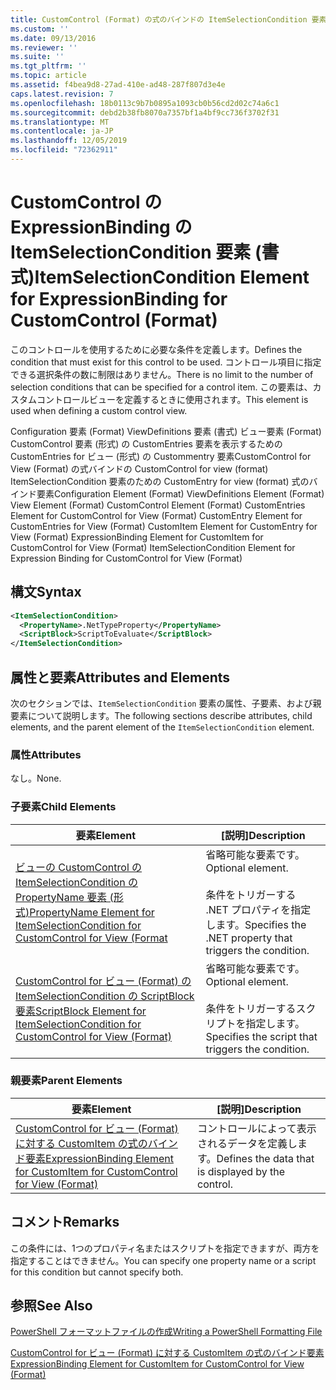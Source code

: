 ```yaml
---
title: CustomControl (Format) の式のバインドの ItemSelectionCondition 要素Microsoft Docs
ms.custom: ''
ms.date: 09/13/2016
ms.reviewer: ''
ms.suite: ''
ms.tgt_pltfrm: ''
ms.topic: article
ms.assetid: f4bea9d8-27ad-410e-ad48-287f807d3e4e
caps.latest.revision: 7
ms.openlocfilehash: 18b0113c9b7b0895a1093cb0b56cd2d02c74a6c1
ms.sourcegitcommit: debd2b38fb8070a7357bf1a4bf9cc736f3702f31
ms.translationtype: MT
ms.contentlocale: ja-JP
ms.lasthandoff: 12/05/2019
ms.locfileid: "72362911"
---
```

# <a name="itemselectioncondition-element-for-expressionbinding-for-customcontrol-format"></a><span data-ttu-id="ae3df-102">CustomControl の ExpressionBinding の ItemSelectionCondition 要素 (書式)</span><span class="sxs-lookup"><span data-stu-id="ae3df-102">ItemSelectionCondition Element for ExpressionBinding for CustomControl (Format)</span></span>

<span data-ttu-id="ae3df-103">このコントロールを使用するために必要な条件を定義します。</span><span class="sxs-lookup"><span data-stu-id="ae3df-103">Defines the condition that must exist for this control to be used.</span></span> <span data-ttu-id="ae3df-104">コントロール項目に指定できる選択条件の数に制限はありません。</span><span class="sxs-lookup"><span data-stu-id="ae3df-104">There is no limit to the number of selection conditions that can be specified for a control item.</span></span> <span data-ttu-id="ae3df-105">この要素は、カスタムコントロールビューを定義するときに使用されます。</span><span class="sxs-lookup"><span data-stu-id="ae3df-105">This element is used when defining a custom control view.</span></span>

<span data-ttu-id="ae3df-106">Configuration 要素 (Format) ViewDefinitions 要素 (書式) ビュー要素 (Format) CustomControl 要素 (形式) の CustomEntries 要素を表示するための CustomEntries for ビュー (形式) の Custommentry 要素CustomControl for View (Format) の式バインドの CustomControl for view (format) ItemSelectionCondition 要素のための CustomEntry for view (format) 式のバインド要素</span><span class="sxs-lookup"><span data-stu-id="ae3df-106">Configuration Element (Format) ViewDefinitions Element (Format) View Element (Format) CustomControl Element (Format) CustomEntries Element for CustomControl for View (Format) CustomEntry Element for CustomEntries for View (Format) CustomItem Element for CustomEntry for View (Format) ExpressionBinding Element for CustomItem for CustomControl for View (Format) ItemSelectionCondition Element for Expression Binding for CustomControl for View (Format)</span></span>

## <a name="syntax"></a><span data-ttu-id="ae3df-107">構文</span><span class="sxs-lookup"><span data-stu-id="ae3df-107">Syntax</span></span>

```xml
<ItemSelectionCondition>
  <PropertyName>.NetTypeProperty</PropertyName>
  <ScriptBlock>ScriptToEvaluate</ScriptBlock>
</ItemSelectionCondition>
```

## <a name="attributes-and-elements"></a><span data-ttu-id="ae3df-108">属性と要素</span><span class="sxs-lookup"><span data-stu-id="ae3df-108">Attributes and Elements</span></span>

<span data-ttu-id="ae3df-109">次のセクションでは、`ItemSelectionCondition` 要素の属性、子要素、および親要素について説明します。</span><span class="sxs-lookup"><span data-stu-id="ae3df-109">The following sections describe attributes, child elements, and the parent element of the `ItemSelectionCondition` element.</span></span>

### <a name="attributes"></a><span data-ttu-id="ae3df-110">属性</span><span class="sxs-lookup"><span data-stu-id="ae3df-110">Attributes</span></span>

<span data-ttu-id="ae3df-111">なし。</span><span class="sxs-lookup"><span data-stu-id="ae3df-111">None.</span></span>

### <a name="child-elements"></a><span data-ttu-id="ae3df-112">子要素</span><span class="sxs-lookup"><span data-stu-id="ae3df-112">Child Elements</span></span>

|<span data-ttu-id="ae3df-113">要素</span><span class="sxs-lookup"><span data-stu-id="ae3df-113">Element</span></span>|<span data-ttu-id="ae3df-114">[説明]</span><span class="sxs-lookup"><span data-stu-id="ae3df-114">Description</span></span>|
|-------------|-----------------|
|[<span data-ttu-id="ae3df-115">ビューの CustomControl の ItemSelectionCondition の PropertyName 要素 (形式)</span><span class="sxs-lookup"><span data-stu-id="ae3df-115">PropertyName Element for ItemSelectionCondition for CustomControl for View (Format</span></span>](./propertyname-element-for-itemselectioncondition-for-customcontrol-for-view-format.md)|<span data-ttu-id="ae3df-116">省略可能な要素です。</span><span class="sxs-lookup"><span data-stu-id="ae3df-116">Optional element.</span></span><br /><br /> <span data-ttu-id="ae3df-117">条件をトリガーする .NET プロパティを指定します。</span><span class="sxs-lookup"><span data-stu-id="ae3df-117">Specifies the .NET property that triggers the condition.</span></span>|
|[<span data-ttu-id="ae3df-118">CustomControl for ビュー (Format) の ItemSelectionCondition の ScriptBlock 要素</span><span class="sxs-lookup"><span data-stu-id="ae3df-118">ScriptBlock Element for ItemSelectionCondition for CustomControl for View (Format)</span></span>](./scriptblock-element-for-itemselectioncondition-for-customcontrol-for-view-format.md)|<span data-ttu-id="ae3df-119">省略可能な要素です。</span><span class="sxs-lookup"><span data-stu-id="ae3df-119">Optional element.</span></span><br /><br /> <span data-ttu-id="ae3df-120">条件をトリガーするスクリプトを指定します。</span><span class="sxs-lookup"><span data-stu-id="ae3df-120">Specifies the script that triggers the condition.</span></span>|

### <a name="parent-elements"></a><span data-ttu-id="ae3df-121">親要素</span><span class="sxs-lookup"><span data-stu-id="ae3df-121">Parent Elements</span></span>

|<span data-ttu-id="ae3df-122">要素</span><span class="sxs-lookup"><span data-stu-id="ae3df-122">Element</span></span>|<span data-ttu-id="ae3df-123">[説明]</span><span class="sxs-lookup"><span data-stu-id="ae3df-123">Description</span></span>|
|-------------|-----------------|
|[<span data-ttu-id="ae3df-124">CustomControl for ビュー (Format) に対する CustomItem の式のバインド要素</span><span class="sxs-lookup"><span data-stu-id="ae3df-124">ExpressionBinding Element for CustomItem for CustomControl for View (Format)</span></span>](./expressionbinding-element-for-customitem-for-customcontrol-for-view-format.md)|<span data-ttu-id="ae3df-125">コントロールによって表示されるデータを定義します。</span><span class="sxs-lookup"><span data-stu-id="ae3df-125">Defines the data that is displayed by the control.</span></span>|

## <a name="remarks"></a><span data-ttu-id="ae3df-126">コメント</span><span class="sxs-lookup"><span data-stu-id="ae3df-126">Remarks</span></span>

<span data-ttu-id="ae3df-127">この条件には、1つのプロパティ名またはスクリプトを指定できますが、両方を指定することはできません。</span><span class="sxs-lookup"><span data-stu-id="ae3df-127">You can specify one property name or a script for this condition but cannot specify both.</span></span>

## <a name="see-also"></a><span data-ttu-id="ae3df-128">参照</span><span class="sxs-lookup"><span data-stu-id="ae3df-128">See Also</span></span>

[<span data-ttu-id="ae3df-129">PowerShell フォーマットファイルの作成</span><span class="sxs-lookup"><span data-stu-id="ae3df-129">Writing a PowerShell Formatting File</span></span>](./writing-a-powershell-formatting-file.md)

[<span data-ttu-id="ae3df-130">CustomControl for ビュー (Format) に対する CustomItem の式のバインド要素</span><span class="sxs-lookup"><span data-stu-id="ae3df-130">ExpressionBinding Element for CustomItem for CustomControl for View (Format)</span></span>](./expressionbinding-element-for-customitem-for-customcontrol-for-view-format.md)
